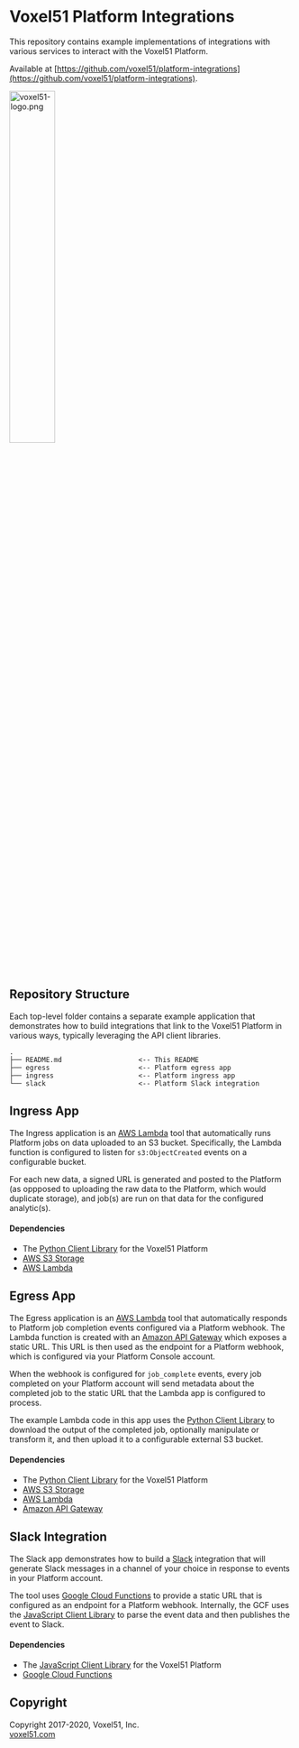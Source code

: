 # Voxel51 Platform Integrations

This repository contains example implementations of integrations with various
services to interact with the Voxel51 Platform.

Available at
[https://github.com/voxel51/platform-integrations](https://github.com/voxel51/platform-integrations).

<img src="https://drive.google.com/uc?id=1j0S8pLsopAqF1Ik3rf-CdyAIU4kA0sOP" alt="voxel51-logo.png" width="40%"/>


## Repository Structure

Each top-level folder contains a separate example application that demonstrates
how to build integrations that link to the Voxel51 Platform in various ways,
typically leveraging the API client libraries.

```
.
├── README.md                   <-- This README
├── egress                      <-- Platform egress app
├── ingress                     <-- Platform ingress app
└── slack                       <-- Platform Slack integration
```

## Ingress App

The Ingress application is an [AWS Lambda](https://aws.amazon.com/lambda) tool
that automatically runs Platform jobs on data uploaded to an S3 bucket.
Specifically, the Lambda function is configured to listen for
`s3:ObjectCreated` events on a configurable bucket.

For each new data, a signed URL is generated and posted to the Platform (as
oppposed to uploading the raw data to the Platform, which would duplicate
storage), and job(s) are run on that data for the configured analytic(s).

#### Dependencies

- The [Python Client Library](https://github.com/voxel51/api-py) for the
Voxel51 Platform
- [AWS S3 Storage](https://aws.amazon.com/s3)
- [AWS Lambda](https://aws.amazon.com/lambda)


## Egress App

The Egress application is an [AWS Lambda](https://aws.amazon.com/lambda) tool
that automatically responds to Platform job completion events configured via a
Platform webhook. The Lambda function is created with an
[Amazon API Gateway](https://aws.amazon.com/api-gateway) which exposes a static
URL. This URL is then used as the endpoint for a Platform webhook, which is
configured via your Platform Console account.

When the webhook is configured for `job_complete` events, every job completed
on your Platform account will send metadata about the completed job to the
static URL that the Lambda app is configured to process.

The example Lambda code in this app uses the
[Python Client Library](https://github.com/voxel51/api-py) to download the
output of the completed job, optionally manipulate or transform it, and then
upload it to a configurable external S3 bucket.

#### Dependencies

- The [Python Client Library](https://github.com/voxel51/api-py) for the
Voxel51 Platform
- [AWS S3 Storage](https://aws.amazon.com/s3)
- [AWS Lambda](https://aws.amazon.com/lambda)
- [Amazon API Gateway](https://aws.amazon.com/api-gateway)


## Slack Integration

The Slack app demonstrates how to build a [Slack](https://slack.com)
integration that will generate Slack messages in a channel of your choice in
response to events in your Platform account.

The tool uses [Google Cloud Functions](https://cloud.google.com/functions) to
provide a static URL that is configured as an endpoint for a Platform webhook.
Internally, the GCF uses the
[JavaScript Client Library](https://github.com/voxel51/api-js) to parse the
event data and then publishes the event to Slack.

#### Dependencies

- The [JavaScript Client Library](https://github.com/voxel51/api-js) for the
Voxel51 Platform
- [Google Cloud Functions](https://cloud.google.com/functions)


## Copyright

Copyright 2017-2020, Voxel51, Inc.<br>
[voxel51.com](https://voxel51.com)
